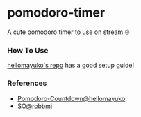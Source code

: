 # pomodoro-timer
A cute pomodoro timer to use on stream ⏰

### How To Use
[hellomayuko's repo](https://github.com/hellomayuko/Pomodoro-Countdown) has a good setup guide!

### References

- [Pomodoro-Countdown@hellomayuko](https://github.com/hellomayuko/Pomodoro-Countdown)
- [SO@robbmj](https://stackoverflow.com/questions/20618355/how-to-write-a-countdown-timer-in-javascript)
